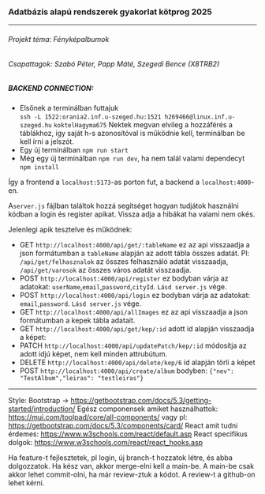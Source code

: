 ### Adatbázis alapú rendszerek gyakorlat kötprog 2025

---

###### Projekt téma: Fényképalbumok

###### Csapattagok: Szabó Péter, Papp Máté, Szegedi Bence (X8TRB2)

##### BACKEND CONNECTION:

- Elsőnek a terminálban futtajuk  
  `ssh -L 1522:orania2.inf.u-szeged.hu:1521 h269466@linux.inf.u-szeged.hu`
  `koktelHagyma675`
  Nektek megvan elvileg a hozzáférés a táblákhoz, így saját h-s azonosítóval is működnie kell, terminálban be kell írni a jelszót.
- Egy új terminálban `npm run start`
- Még egy új terminálban `npm run dev`, ha nem talál valami dependecyt `npm install`

Így a frontend a `localhost:5173`-as porton fut, a backend a `localhost:4000`-en.

A`server.js` fájlban találtok hozzá segítséget hogyan tudjátok használni kódban a login és register apikat. Vissza adja a hibákat ha valami nem okés.

Jelenlegi apik tesztelve és működnek:

- GET `http://localhost:4000/api/get/:tableName` ez az api visszaadja a json formátumban a `tableName` alapján az adott tábla összes adatát. Pl: `/api/get/felhasznalok` az összes felhasználó adatát visszaadja, `/api/get/varosok` az összes város adatát visszaadja.
- POST `http://localhost:4000/api/register` ez bodyban várja az adatokat: `userName`,`email`,`password`,`cityId`. `Lásd server.js` vége.
- POST `http://localhost:4000/api/login` ez bodyban várja az adatokat: `email`,`password`. `Lásd server.js` vége.
- GET `http://localhost:4000/api/allImages` ez az api visszaadja a json formátumban a kepek tábla adatait.
- GET `http://localhost:4000/api/get/kep/:id` adott id alapján visszaadja a képet:
- PATCH `http://localhost:4000/api/updatePatch/kep/:id` módosítja az adott idjú képet, nem kell minden attrubútum.
- DELETE `http://localhost:4000/api/delete/kep/6` id alapján törli a képet
- POST `http://localhost:4000/api/create/album` bodyben: `{"nev": "TestAlbum","leiras": "testleiras"}`

---

Style: Bootstrap -> https://getbootstrap.com/docs/5.3/getting-started/introduction/
Egész componensek amiket használhattok: https://mui.com/toolpad/core/all-components/
vagy pl: https://getbootstrap.com/docs/5.3/components/card/
React amit tudni érdemes: https://www.w3schools.com/react/default.asp
React specifikus dolgok: https://www.w3schools.com/react/react_hooks.asp

Ha feature-t fejlesztetek, pl login, új branch-t hozzatok létre, és abba dolgozzatok. Ha kész van, akkor merge-elni kell a main-be. A main-be csak akkor lehet commit-olni, ha már review-ztuk a kódot. A review-t a github-on lehet kérni.
